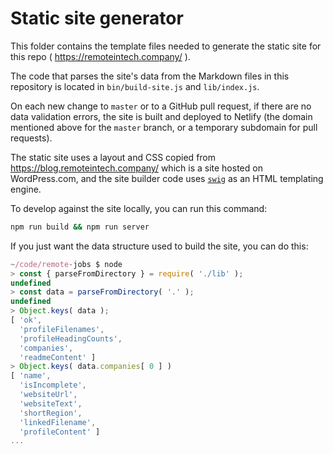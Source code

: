 # Static site generator

This folder contains the template files needed to generate the static site for
this repo ( https://remoteintech.company/ ).

The code that parses the site's data from the Markdown files in this repository
is located in `bin/build-site.js` and `lib/index.js`.

On each new change to `master` or to a GitHub pull request, if there are no
data validation errors, the site is built and deployed to Netlify (the domain
mentioned above for the `master` branch, or a temporary subdomain for pull
requests).

The static site uses a layout and CSS copied from
https://blog.remoteintech.company/ which is a site hosted on WordPress.com, and
the site builder code uses
[`swig`](https://github.com/node-swig/swig-templates)
as an HTML templating engine.

To develop against the site locally, you can run this command:

```sh
npm run build && npm run server
```

If you just want the data structure used to build the site, you can do this:

```js
~/code/remote-jobs $ node
> const { parseFromDirectory } = require( './lib' );
undefined
> const data = parseFromDirectory( '.' );
undefined
> Object.keys( data );
[ 'ok',
  'profileFilenames',
  'profileHeadingCounts',
  'companies',
  'readmeContent' ]
> Object.keys( data.companies[ 0 ] )
[ 'name',
  'isIncomplete',
  'websiteUrl',
  'websiteText',
  'shortRegion',
  'linkedFilename',
  'profileContent' ]
...
```
